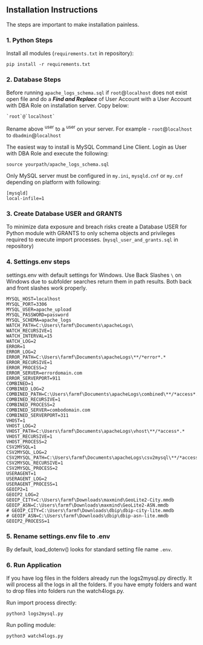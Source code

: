 ## Installation Instructions
The steps are important to make installation painless.

### 1. Python Steps
Install all modules (`requirements.txt` in repository):
```
pip install -r requirements.txt
```
### 2. Database Steps
Before running `apache_logs_schema.sql` if `root`@`localhost` does not exist open file and do a ***Find and Replace*** of User Account with a User Account with DBA Role on installation server. Copy below:
```
`root`@`localhost`
```
Rename above <sup>user</sup> to a <sup>user</sup> on your server. For example - `root`@`localhost` to `dbadmin`@`localhost`

The easiest way to install is MySQL Command Line Client. Login as User with DBA Role and execute the following:
```
source yourpath/apache_logs_schema.sql
```
Only MySQL server must be configured in `my.ini`, `mysqld.cnf` or `my.cnf` depending on platform with following: 
```
[mysqld]
local-infile=1
```
### 3. Create Database USER and GRANTS
To minimize data exposure and breach risks create a Database USER for Python module with GRANTS to only schema objects and privileges required to execute import processes. (`mysql_user_and_grants.sql` in repository)
### 4. Settings.env steps
settings.env with default settings for Windows. Use Back Slashes `\` on Windows due to subfolder searches return them in path results. Both back and front slashes work properly.
```
MYSQL_HOST=localhost
MYSQL_PORT=3306
MYSQL_USER=apache_upload
MYSQL_PASSWORD=password
MYSQL_SCHEMA=apache_logs
WATCH_PATH=C:\Users\farmf\Documents\apacheLogs\
WATCH_RECURSIVE=1
WATCH_INTERVAL=15
WATCH_LOG=2
ERROR=1
ERROR_LOG=2
ERROR_PATH=C:\Users\farmf\Documents\apacheLogs\**/*error*.*
ERROR_RECURSIVE=1
ERROR_PROCESS=2
ERROR_SERVER=errordomain.com
ERROR_SERVERPORT=911
COMBINED=1
COMBINED_LOG=2
COMBINED_PATH=C:\Users\farmf\Documents\apacheLogs\combined\**/*access*.*
COMBINED_RECURSIVE=1
COMBINED_PROCESS=2
COMBINED_SERVER=combodomain.com
COMBINED_SERVERPORT=311
VHOST=1
VHOST_LOG=2
VHOST_PATH=C:\Users\farmf\Documents\apacheLogs\vhost\**/*access*.*
VHOST_RECURSIVE=1
VHOST_PROCESS=2
CSV2MYSQL=1
CSV2MYSQL_LOG=2
CSV2MYSQL_PATH=C:\Users\farmf\Documents\apacheLogs\csv2mysql\**/*access*.*
CSV2MYSQL_RECURSIVE=1
CSV2MYSQL_PROCESS=2
USERAGENT=1
USERAGENT_LOG=2
USERAGENT_PROCESS=1
GEOIP2=1
GEOIP2_LOG=2
GEOIP_CITY=C:\Users\farmf\Downloads\maxmind\GeoLite2-City.mmdb
GEOIP_ASN=C:\Users\farmf\Downloads\maxmind\GeoLite2-ASN.mmdb
# GEOIP_CITY=C:\Users\farmf\Downloads\dbip\dbip-city-lite.mmdb
# GEOIP_ASN=C:\Users\farmf\Downloads\dbip\dbip-asn-lite.mmdb
GEOIP2_PROCESS=1
```
### 5. Rename settings.env file to .env
By default, load_dotenv() looks for standard setting file name `.env`.
### 6. Run Application
If you have log files in the folders already run the logs2mysql.py directly. It will process all the logs in all the folders. If you have empty folders and want to drop files into folders run the watch4logs.py.

Run import process directly:
```
python3 logs2mysql.py
```
Run polling module:
```
python3 watch4logs.py
```
